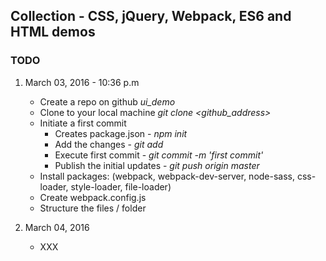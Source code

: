 ## Collection - CSS, jQuery, Webpack, ES6 and HTML demos

### TODO 

1.  March 03, 2016 - 10:36 p.m
	- Create a repo on github *ui_demo*
	- Clone to your local machine *git clone <github_address>*
	- Initiate a first commit
		* Creates package.json - *npm init* 
		* Add the changes - *git add*
		* Execute first commit - *git commit -m 'first commit'*
		* Publish the initial updates - *git push origin master*
	- Install packages:
		(webpack, webpack-dev-server, node-sass, css-loader, style-loader, file-loader)
	- Create webpack.config.js
	- Structure the files / folder
	
2.  March 04, 2016
	- XXX